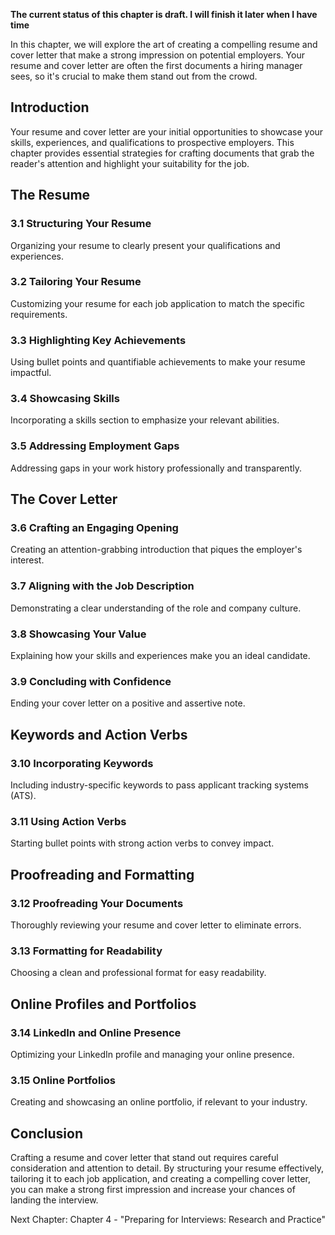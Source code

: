 **The current status of this chapter is draft. I will finish it later when I have time**

In this chapter, we will explore the art of creating a compelling resume and cover letter that make a strong impression on potential employers. Your resume and cover letter are often the first documents a hiring manager sees, so it's crucial to make them stand out from the crowd.

Introduction
------------

Your resume and cover letter are your initial opportunities to showcase your skills, experiences, and qualifications to prospective employers. This chapter provides essential strategies for crafting documents that grab the reader's attention and highlight your suitability for the job.

The Resume
----------

### 3.1 Structuring Your Resume

Organizing your resume to clearly present your qualifications and experiences.

### 3.2 Tailoring Your Resume

Customizing your resume for each job application to match the specific requirements.

### 3.3 Highlighting Key Achievements

Using bullet points and quantifiable achievements to make your resume impactful.

### 3.4 Showcasing Skills

Incorporating a skills section to emphasize your relevant abilities.

### 3.5 Addressing Employment Gaps

Addressing gaps in your work history professionally and transparently.

The Cover Letter
----------------

### 3.6 Crafting an Engaging Opening

Creating an attention-grabbing introduction that piques the employer's interest.

### 3.7 Aligning with the Job Description

Demonstrating a clear understanding of the role and company culture.

### 3.8 Showcasing Your Value

Explaining how your skills and experiences make you an ideal candidate.

### 3.9 Concluding with Confidence

Ending your cover letter on a positive and assertive note.

Keywords and Action Verbs
-------------------------

### 3.10 Incorporating Keywords

Including industry-specific keywords to pass applicant tracking systems (ATS).

### 3.11 Using Action Verbs

Starting bullet points with strong action verbs to convey impact.

Proofreading and Formatting
---------------------------

### 3.12 Proofreading Your Documents

Thoroughly reviewing your resume and cover letter to eliminate errors.

### 3.13 Formatting for Readability

Choosing a clean and professional format for easy readability.

Online Profiles and Portfolios
------------------------------

### 3.14 LinkedIn and Online Presence

Optimizing your LinkedIn profile and managing your online presence.

### 3.15 Online Portfolios

Creating and showcasing an online portfolio, if relevant to your industry.

Conclusion
----------

Crafting a resume and cover letter that stand out requires careful consideration and attention to detail. By structuring your resume effectively, tailoring it to each job application, and creating a compelling cover letter, you can make a strong first impression and increase your chances of landing the interview.

Next Chapter: Chapter 4 - "Preparing for Interviews: Research and Practice"

